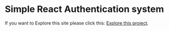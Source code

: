 # Simple React Authentication system

If you want to Explore this site please click this: [Explore this project](https://github.com/facebook/create-react-app).
